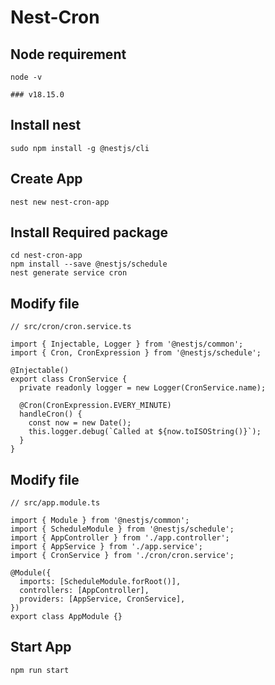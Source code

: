 # Nest-Cron

## Node requirement
```
node -v
```
    ### v18.15.0

## Install nest
```
sudo npm install -g @nestjs/cli
```
## Create App
```
nest new nest-cron-app
```

## Install Required package
```
cd nest-cron-app
npm install --save @nestjs/schedule
nest generate service cron
```
## Modify file
```
// src/cron/cron.service.ts

import { Injectable, Logger } from '@nestjs/common';
import { Cron, CronExpression } from '@nestjs/schedule';

@Injectable()
export class CronService {
  private readonly logger = new Logger(CronService.name);

  @Cron(CronExpression.EVERY_MINUTE)
  handleCron() {
    const now = new Date();
    this.logger.debug(`Called at ${now.toISOString()}`);
  }
}
```
## Modify file
```
// src/app.module.ts

import { Module } from '@nestjs/common';
import { ScheduleModule } from '@nestjs/schedule';
import { AppController } from './app.controller';
import { AppService } from './app.service';
import { CronService } from './cron/cron.service';

@Module({
  imports: [ScheduleModule.forRoot()],
  controllers: [AppController],
  providers: [AppService, CronService],
})
export class AppModule {}
```

## Start App
```
npm run start
```

